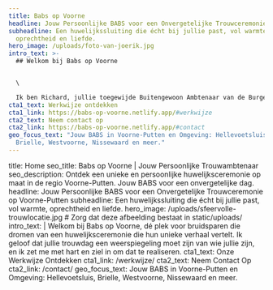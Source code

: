 ```yaml
---
title: Babs op Voorne
headline: Jouw Persoonlijke BABS voor een Onvergetelijke Trouwceremonie
subheadline: Een huwelijkssluiting die écht bij jullie past, vol warmte,
  oprechtheid en liefde.
hero_image: /uploads/foto-van-joerik.jpg
intro_text: >-
  ## Welkom bij Babs op Voorne


  \

  Ik ben Richard, jullie toegewijde Buitengewoon Ambtenaar van de Burgerlijke Stand, met een passie voor het creëren van unieke en persoonlijke trouwceremonies. Ik geloof dat jullie trouwdag een weerspiegeling moet zijn van wie jullie zijn, en ik zet me met hart en ziel in om dat te realiseren. Mijn kernwaarden respect, eerlijkheid, oprechtheid en gelijkheid vormen de basis van elke ontmoeting en elke ceremonie.
cta1_text: Werkwijze ontdekken
cta1_link: https://babs-op-voorne.netlify.app/#werkwijze
cta2_text: Neem contact op
cta2_link: https://babs-op-voorne.netlify.app/#contact
geo_focus_text: "Jouw BABS in Voorne-Putten en Omgeving: Hellevoetsluis,
  Brielle, Westvoorne, Nissewaard en meer."
---
```

title: Home
seo_title: Babs op Voorne | Jouw Persoonlijke Trouwambtenaar
seo_description: Ontdek een unieke en persoonlijke huwelijksceremonie op maat in de regio Voorne-Putten. Jouw BABS voor een onvergetelijke dag.
headline: Jouw Persoonlijke BABS voor een Onvergetelijke Trouwceremonie op Voorne-Putten
subheadline: Een huwelijkssluiting die écht bij jullie past, vol warmte, oprechtheid en liefde.
hero_image: /uploads/sfeervolle-trouwlocatie.jpg # Zorg dat deze afbeelding bestaat in static/uploads/
intro_text: |
Welkom bij Babs op Voorne, dé plek voor bruidsparen die dromen van een huwelijksceremonie die hun unieke verhaal vertelt. Ik geloof dat jullie trouwdag een weerspiegeling moet zijn van wie jullie zijn, en ik zet me met hart en ziel in om dat te realiseren.
cta1_text: Onze Werkwijze Ontdekken
cta1_link: /werkwijze/
cta2_text: Neem Contact Op
cta2_link: /contact/
geo_focus_text: Jouw BABS in Voorne-Putten en Omgeving: Hellevoetsluis, Brielle, Westvoorne, Nissewaard en meer.
